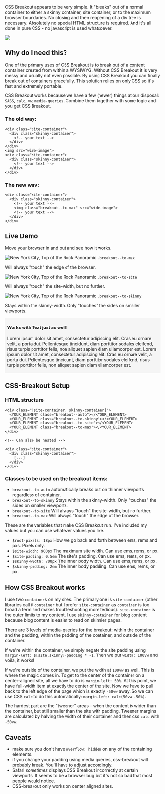 CSS Breakout appears to be very simple. It "breaks" out of a normal container to either a skinny container, site container, or to the maximum browser boundaries. No closing and then reopening of a div tree is necessary. Absolutely no special HTML structure is required. And it's all done in pure CSS - no javascript is used whatsoever.

<img class="breakout--to-site" src="/images/css-breakout.gif">

## Why do I need this?

One of the primary uses of CSS Breakout is to break out of a content container created from within a WYSIWYG. Without CSS Breakout it is very messy and usually not even possible. By using CSS Breakout you can finally break out of containers gracefully. This solution relies on only CSS so it's fast and extremely portable.


CSS Breakout works because we have a few (newer) things at our disposal: `SASS`, `calc`, `vw`, `media-queries`. Combine them together with some logic and you get CSS Breakout.

### The old way:

    <div class="site-container">
      <div class="skinny-container">
        <!-- your text -->
      </div>
    </div>
    <img src="wide-image">
    <div class="site-container">
      <div class="skinny-container">
        <!-- your text -->
      </div>
    </div>

### The new way:

    <div class="site-container">
      <div class="skinny-container">
        <!-- your text -->
        <img class="breakout--to-max" src="wide-image">
        <!-- your text -->
      </div>
    </div>


[//]:#((teaserBreak))

## Live Demo

Move your browser in and out and see how it works.

<div class="dash-overlay">
  <img class="breakout--to-max" src="/images/NYC_Top_of_the_Rock_Pano-condensed.jpg" alt="New York City, Top of the Rock Panoramic">
  <span class="class-overlay__outer"><span class="class-overlay__inner"><code class="class-overlay">.breakout--to-max</code></span></span>
  <p class="">Will always "touch" the edge of the browser.</p>
  <img class="breakout--to-site" src="/images/NYC_Top_of_the_Rock_Pano-condensed.jpg" alt="New York City, Top of the Rock Panoramic">
  <span class="class-overlay__outer"><span class="class-overlay__inner"><code class="class-overlay">.breakout--to-site</code></span></span>
  <p class="">Will always "touch" the site-width, but no further.</p>
  <img class="breakout--to-skinny" src="/images/NYC_Top_of_the_Rock_Pano-condensed.jpg" alt="New York City, Top of the Rock Panoramic">
  <span class="class-overlay__outer"><span class="class-overlay__inner"><code class="class-overlay">.breakout--to-skinny</code></span></span>
  <p class="">Stays within the skinny-width. Only "touches" the sides on smaller viewports.</p>
  <div class="breakout--to-site" style="background:whitesmoke; padding:0.25em 0.5em">
    <h4>Works with Text just as well!</h4>
    <p>Lorem ipsum dolor sit amet, consectetur adipiscing elit. Cras eu ornare velit, a porta dui. Pellentesque tincidunt, diam porttitor sodales eleifend, risus turpis porttitor felis, non aliquet sapien diam ullamcorper est. Lorem ipsum dolor sit amet, consectetur adipiscing elit. Cras eu ornare velit, a porta dui. Pellentesque tincidunt, diam porttitor sodales eleifend, risus turpis porttitor felis, non aliquet sapien diam ullamcorper est.</p>
  </div>
</div>

## CSS-Breakout Setup

### HTML structure

    <div class="[site-container, skinny-container]">
      <YOUR_ELEMENT class="breakout--auto"></<YOUR_ELEMENT>
      <YOUR_ELEMENT class="breakout--to-skinny"></<YOUR_ELEMENT>
      <YOUR_ELEMENT class="breakout--to-site"></<YOUR_ELEMENT>
      <YOUR_ELEMENT class="breakout--to-max"></<YOUR_ELEMENT>
    </div>

    <!-- Can also be nested -->

    <div class="site-container">
      <div class="skinny-container">
        [...]
      </div>
    </div>

### Classes to be used on the breakout items:

 * `breakout--to-auto` automatically breaks out on thinner viewports regardless of container.
 * `breakout--to-skinny` Stays within the skinny-width. Only "touches" the sides on smaller viewports.
 * `breakout--to-site` Will always "touch" the site-width, but no further.
 * `breakout--to-max` Will always "touch" the edge of the browser.

These are the variables that make CSS Breakout run. I've included my values but you can use whatever values you like.

* `$root-pixels: 18px` How we go back and forth between ems, rems and pxs. Pixels only.
* `$site-width: 900px` The maximum site width. Can use ems, rems, or px.
* `$site-padding: 0.5em` The site's padding. Can use ems, rems, or px.
* `$skinny-width: 700px` The inner body width. Can use ems, rems, or px.
* `$skinny-padding: 2em` The inner body padding. Can use ems, rems, or px.

## How CSS Breakout works

I use two `container`s on my sites. The primary one is `site-container` (other libraries call it `container` but I prefer `site-container` as `container` is too broad a term and makes troubleshooting more tedious). `site-container` is the outer limits to my content. I use `skinny-container` for blog content because blog content is easier to read on skinnier pages.

There are 3 levels of media-queries for the breakout: within the container and the padding, within the padding of the container, and outside of the container.

If we're within the container, we simply negate the site padding using `margin-left: $[site,skinny]-padding * -1`. Then we put `width: 100vw` and voila, it works!

If we're outside of the container, we put the width at `100vw` as well. This is where the magic comes in. To get to the center of the container on a center-aligned site, all we have to do is `margin-left: 50%`. At this point, we have full-width item at exactly the center of the site. Now we have to pull back to the left edge of the page which is exactly `-50vw` away. So we can use CSS `calc` to do this automatically: `margin-left: calc(50vw -50%)`.

The hardest part are the "tweener" areas - when the content is wider than the container, but still smaller than the site with padding. Tweener margins are calculated by halving the width of their container and then css `calc` with `-50vw`.

## Caveats

* make sure you don't have `overflow: hidden` on any of the containing elements.
* if you change your padding using media queries, css-breakout will probably break. You'll have to adjust accordingly.
* Safari _sometimes_ displays CSS Breakout incorrectly at certain viewports. It seems to be a browser bug but it's not so bad that most people would notice.
* CSS-breakout only works on center aligned sites.